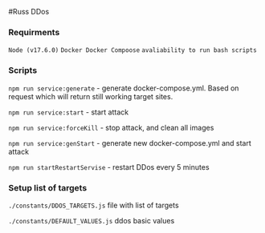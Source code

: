 #Russ DDos

### Requirments
`Node (v17.6.0)`
`Docker Docker Compoose`
`avaliability to run bash scripts`

### Scripts
`npm run service:generate` - generate docker-compose.yml. Based on request which will return still working target sites.

`npm run service:start` - start attack

`npm run service:forceKill` - stop attack, and clean all images

`npm run service:genStart` - generate new docker-compose.yml and start attack

`npm run startRestartServise` - restart DDos every 5 minutes

### Setup list of targets
`./constants/DDOS_TARGETS.js` file with list of targets

`./constants/DEFAULT_VALUES.js` ddos basic values
